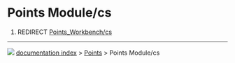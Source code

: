 # Points Module/cs
1.  REDIRECT [Points\_Workbench/cs](Points_Workbench/cs.md)



---
![](images/Right_arrow.png) [documentation index](../README.md) > [Points](Points_Workbench.md) > Points Module/cs
